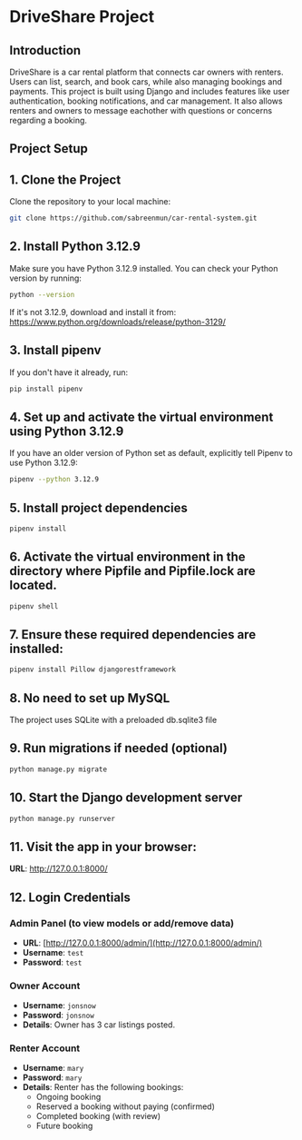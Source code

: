 # DriveShare Project

## Introduction

DriveShare is a car rental platform that connects car owners with renters. Users can list, search, and book cars, while also managing bookings and payments. This project is built using Django and includes features like user authentication, booking notifications, and car management. It also allows renters and owners to message eachother with questions or concerns regarding a booking.

## Project Setup

## 1. Clone the Project
Clone the repository to your local machine:
```bash
git clone https://github.com/sabreenmun/car-rental-system.git
```

## 2. Install Python 3.12.9
Make sure you have Python 3.12.9 installed. You can check your Python version by running:
```bash
python --version
```
If it's not 3.12.9, download and install it from: https://www.python.org/downloads/release/python-3129/

## 3. Install pipenv
If you don't have it already, run:
```bash
pip install pipenv
```
## 4. Set up and activate the virtual environment using Python 3.12.9
If you have an older version of Python set as default, explicitly tell Pipenv to use Python 3.12.9:
```bash
pipenv --python 3.12.9
```
## 5. Install project dependencies
```bash
pipenv install
```
## 6. Activate the virtual environment in the directory where Pipfile and Pipfile.lock are located.
```bash
pipenv shell
```
## 7. Ensure these required dependencies are installed:
```bash
pipenv install Pillow djangorestframework
```

## 8. No need to set up MySQL
The project uses SQLite with a preloaded db.sqlite3 file

## 9. Run migrations if needed (optional)
```bash
python manage.py migrate
```

## 10. Start the Django development server
```bash
python manage.py runserver
```

## 11. Visit the app in your browser:
**URL**: http://127.0.0.1:8000/


## 12. Login Credentials
### Admin Panel (to view models or add/remove data)
- **URL**: [http://127.0.0.1:8000/admin/](http://127.0.0.1:8000/admin/)
- **Username**: `test`
- **Password**: `test`

### Owner Account
- **Username**: `jonsnow`
- **Password**: `jonsnow`
- **Details**: Owner has 3 car listings posted.

### Renter Account
- **Username**: `mary`
- **Password**: `mary`
- **Details**: Renter has the following bookings:
  - Ongoing booking
  - Reserved a booking without paying (confirmed)
  - Completed booking (with review)
  - Future booking

